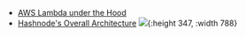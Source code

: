 - [AWS Lambda under the Hood](https://www.infoq.com/articles/aws-lambda-under-the-hood/)
- [Hashnode's Overall Architecture](https://engineering.hashnode.com/hashnodes-overall-architecture)
  ![](https://cdn.hashnode.com/res/hashnode/image/upload/v1696746395828/e63e0ff9-a4a4-4118-a778-f5f06cd100bf.png?auto=compress,format&format=webp){:height 347, :width 788}